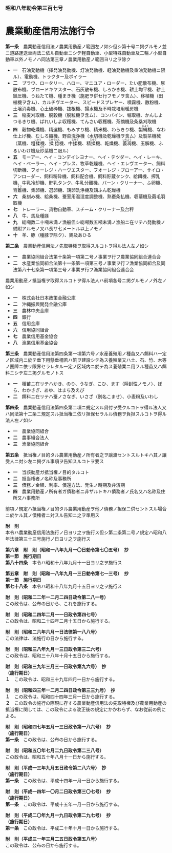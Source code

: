 ### 昭和八年勅令第三百七号  
# 農業動産信用法施行令  
  
**第一条**　農業動産信用法ノ農業用動産ノ範囲左ノ如シ但シ第十号ニ掲グルモノ並ニ道路運送車両法ニ依ル自動車ニシテ軽自動車、小型特殊自動車及二輪ノ小型自動車以外ノモノハ同法第三章ノ農業用動産ノ範囲ヨリ之ヲ除ク  
* **一**　石油発動機（揮発油発動機、灯油発動機、軽油発動機及重油発動機ニ限ル）、電動機、トラクター及ボイラー  
* **二**　プラウ、ロータリー、ハロー、マニユア・ローダー、たい肥散布機、尿散布機、ブロードキヤスター、石灰散布機、しろかき機、耕土均平機、耕土鎮圧機、うねたて機、種まき機（施肥ヲ併セ行フモノヲ含ム）、移植機（田植機ヲ含ム）、カルチヴエーター、スピードスプレヤー、噴霧機、散粉機、土壌消毒機、心土破砕機、抜根機、揚水機及不時栽培用暖房機  
* **三**　稲麦刈取機、脱穀機（脱粒機ヲ含ム）、コンバイン、堀取機、かんしよつるきり機、ばれいしよ収穫機、てんさい収穫機、茶摘機及条桑刈取機  
* **四**　穀物乾燥機、精選機、もみすり機、精米機、わらきり機、製<ruby>縄<rt>じよう</rt></ruby>機、なわ仕上げ機、むしろ織機、野菜洗浄機（水切機及乾燥機ヲ含ム）及製茶機械（蒸機、粗<ruby>揉<rt>じゆう</rt></ruby>機、<ruby>揉捻<rt>じゆうねん</rt></ruby>機、中<ruby>揉<rt>じゆう</rt></ruby>機、精<ruby>揉<rt>じゆう</rt></ruby>機、乾燥機、<ruby>萎凋<rt>いちよう</rt></ruby>機、玉解機、ふるいわけ機及<ruby>炒<rt>いり</rt></ruby>葉機ニ限ル）  
* **五**　モーアー、ヘイ・コンデイシヨナー、ヘイ・テツダー、ヘイ・レーキ、ヘイ・ベーラー、ヘイ・プレス、牧草乾燥機、ヘイ・エレヴエーター、飼料切断機、フオーレジ・ハーヴエスター、フオーレジ・ブローアー、サイロ・アンローダー、飼料粉砕機、飼料配合機、飼料貯蔵タンク、給餌機、搾乳機、牛乳冷却機、貯乳タンク、牛乳分離機、バーン・クリーナー、ふ卵機、育<ruby>雛<rt>すう</rt></ruby>機、集卵機、選卵機、鶏卵洗浄機及鶏ふん乾燥機  
* **六**　桑刻み機、給桑機、蚕室用温湿度調整機、熟蚕条払機、収繭機及繭毛羽取機  
* **七**　トレーラー、貨物自動車、スチーム・クリーナー及台秤  
* **八**　牛、馬及種豚  
* **九**　総噸数二十噸未満ノ漁船但シ総噸数五噸未満ノ漁船ニ在リテハ発動機ノ備附アルモノ又ハ長サ七メートル以上ノモノ  
* **十**　羊、豚（種豚ヲ除ク）、鶏及あひる  
  
**第二条**　農業動産信用法ノ先取特権ヲ取得スルコトヲ得ル法人左ノ如シ  
* **一**　農業協同組合法第十条第一項第二号ノ事業ヲ行フ農業協同組合連合会  
* **二**　水産業協同組合法第十一条第一項第三号ノ事業ヲ行フ漁業協同組合及同法第八十七条第一項第三号ノ事業ヲ行フ漁業協同組合連合会  
  
農業用動産ノ抵当権ヲ取得スルコトヲ得ル法人ハ前項各号ニ掲グルモノノ外左ノ如シ  
* **一**　株式会社日本政策金融公庫  
* **二**　沖縄振興開発金融公庫  
* **三**　農林中央金庫  
* **四**　銀行  
* **五**　信用金庫  
* **六**　信用協同組合  
* **七**　農業信用基金協会  
* **八**　漁業信用基金協会  
  
**第三条**　農業動産信用法第四条第一項第六号ノ水産養殖用ノ種苗又ハ餌料ハ一定ノ区域内ニ於テ垂下用懸垂柵若ハ篊ヲ建設シテ為ス養殖業又ハ土、石、竹、木等ノ囲障ニ依リ限界セラレタル一定ノ区域内ニ於テ為ス養殖業ニ用フル種苗又ハ餌料ニシテ左ニ掲グルモノトス  
* **一**　種苗ニ在リテハかき、のり、うなぎ、こひ、ます（陸封性ノモノ）、ぼら、わかさぎ、あゆ、はまち及えび  
* **二**　餌料ニ在リテハ蚕ノさなぎ、いさざ（別名こませ）、小麦粉及いわし  
  
**第四条**　農業動産信用法第四条第二項ニ規定スル貸付ヲ受クルコトヲ得ル法人又ハ同法第十二条ニ規定スル抵当権ニ依リ担保セラルル債務ヲ負担スルコトヲ得ル法人左ノ如シ  
* **一**　農業協同組合  
* **二**　農事組合法人  
* **三**　漁業協同組合  
  
**第五条**　抵当権ノ目的タル農業用動産ノ所有者之ヲ譲渡セントスルトキハ其ノ譲受人ニ対シ左ニ掲グル事項ヲ告知スルコトヲ要ス  
* **一**　当該動産ガ抵当権ノ目的タルコト  
* **二**　抵当権者ノ名称及事務所  
* **三**　債務ノ金額、利率、償還方法、発生ノ時期及弁済期  
* **四**　農業用動産ノ所有者ガ債務者ニ非ザルトキハ債務者ノ氏名又ハ名称及住所又ハ事務所  
  
前項ノ規定ハ抵当権ノ目的タル農業用動産ヲ他ノ債務ノ担保ニ供セントスル場合ニ於ケル其ノ債権者ニ対スル告知ニ之ヲ準用ス  
  
**附　則**  
本令ハ農業動産信用法施行ノ日ヨリ之ヲ施行ス但シ第二条第二号ノ規定ハ昭和八年法律第三十三号施行ノ日ヨリ之ヲ施行ス  
  
**第六章　附　則（昭和一八年九月一〇日勅令第七〇五号）　抄**  
**第一節　施行期日**  
**第八十四条**　本令ハ昭和十八年九月十一日ヨリ之ヲ施行ス  
  
**第五章　附　則（昭和一八年九月一三日勅令第七一三号）　抄**  
**第一節　施行期日**  
**第七十八条**　本令ハ昭和十八年九月十五日ヨリ之ヲ施行ス  
  
**附　則（昭和二二年一二月二四日政令第二八一号）**  
この政令は、公布の日から、これを施行する。  
  
**附　則（昭和二四年二月一一日政令第四七号）**  
この政令は、昭和二十四年二月十五日から施行する。  
  
**附　則（昭和二六年六月一日法律第一八八号）**  
この法律は、法施行の日から施行する。  
  
**附　則（昭和三八年九月一三日政令第三二六号）**  
この政令は、昭和三十八年十月十五日から施行する。  
  
**附　則（昭和三九年三月三一日政令第九六号）　抄**  
**（施行期日）**  
**１**　この政令は、昭和三十九年四月一日から施行する。  
  
**附　則（昭和四三年一二月二四日政令第三三九号）　抄**  
**１**　この政令は、昭和四十四年三月一日から施行する。  
**２**　この政令の施行の際現に存する農業動産信用法の先取特権及び農業用動産の抵当権に関しては、この政令による改正後の規定にかかわらず、なお従前の例による。  
  
**附　則（昭和四七年五月一三日政令第一八六号）　抄**  
**（施行期日）**  
**第一条**　この政令は、公布の日から施行する。  
  
**附　則（昭和五〇年七月二九日政令第二三八号）**  
この政令は、昭和五十年八月十一日から施行する。  
  
**附　則（平成一三年九月五日政令第二八六号）　抄**  
**（施行期日）**  
**第一条**　この政令は、平成十四年一月一日から施行する。  
  
**附　則（平成一四年一〇月二日政令第三〇七号）　抄**  
**（施行期日）**  
**第一条**　この政令は、平成十五年一月一日から施行する。  
  
**附　則（平成二〇年九月一九日政令第二九七号）　抄**  
**（施行期日）**  
**第一条**　この政令は、平成二十年十月一日から施行する。  
  
**附　則（平成三一年三月二五日政令第五八号）**  
この政令は、公布の日から施行する。  
  
